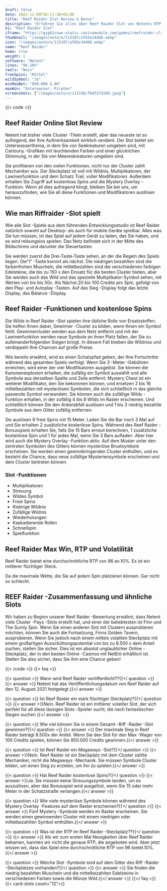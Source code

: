 ```yaml
---
draft: false
date: 2022-11-09T16:17:38+03:00
title: "Reef Raider Slot Review & Bonus"
description: "Erfahren Sie alles über Reef Raider Slot von Netents RTP, Volatilität, Funktionen, Auszahlungen und erhalten Sie kostenlose Spins und Boni von den besten Online -Casinos!"
h1: "Reef Raider Slot"
iframe: "https://gigb2cswe-static.casinomodule.com/games/reefraider-client/game/reefraider-client.xhtml?gameId=reefraider_not_mobile_sw&flashParams.wmode=opaque&server=https%3A%2F%2Fgigb2cswe-game.casinomodule.com%2F&lang=en&sessId=DEMO-23058b782ca44af4b815&operatorId=rizk&statisticEndpointURL=https://gcl.netentcdn.com/gcs/reportData&logsId=fac6fd7d-e1e4-4241-a298-b8697668b693&loadStarted=1627683487505&giOperatorConfig=%7B%22gameId%22%3A%22reefraider_not_mobile_sw%22%2C%22staticServer%22%3A%22https%3A%2F%2Fgigb2cswe-static.casinomodule.com%2F%22%2C%22targetElement%22%3A%22netentgame%22%2C%22width%22%3A1497%2C%22height%22%3A842%2C%22flashParams%22%3A%7B%22wmode%22%3A%22opaque%22%7D%2C%22server%22%3A%22https%3A%2F%2Fgigb2cswe-game.casinomodule.com%2F%22%2C%22lang%22%3A%22sv%22%2C%22sessId%22%3A%22DEMO-23058b782ca44af4XXXX%22%2C%22operatorId%22%3A%22rizk%22%7D&site=https://www.bigwinboard.com&casinourl=https://rizk.com&loadSeqNo=0"
thumbnail: "/images/auto/o/113187/af65e34d66.webp"
icon: "/images/auto/o/113187/af65e34d66.webp"
name: "Reef Raider"
home: true
weight: 1
software: "Netent"
lines: "96.10%"
reels: "Nein"
freeSpins: "Mittel"
wildSymbol: "Ja"
minMaxBet: "850.000 $.00"
maxWin: "Unterwasser, Piraten"
screenshots: ["/images/auto/o/113190/f6853fd289.jpeg"]
---
```


{{< code >}}<h2>Reef Raider Online Slot Review</h2><p>Netent hat bisher viele Cluster -Titeln erstellt, aber das neueste ist so aufregend, der Ihre Aufmerksamkeit wirklich verdient. Der Slot bietet ein Unterwasserthema, in dem Sie von Seekreaturen umgeben sind, mit Cartoony -Grafiken mit leuchtenden Farben und einer glücklichen Stimmung, in der Sie von Meereskreaturen umgeben sind.</p><p>Sie profitieren von den vielen Funktionen, nicht nur der Cluster zahlt Mechaniker aus. Der Steckplatz ist voll mit Wildnis, Multiplikatoren, der Lawinenfunktion und dem Schatz Trail, voller Modifikatoren. Außerdem erhalten Sie Zugriff auf kostenlose Spins und die Mystery Overlay -Funktion. Wenn all dies aufregend klingt, bleiben Sie bei uns, um herauszufinden, wie Sie all diese Funktionen und Modifikatoren auslösen können.</p><h2>Wie man Riffraider -Slot spielt</h2><p>Wie alle Slot -Spiele aus dem führenden Entwicklungsstudio ist Reef Raider natürlich sowohl auf Desktop- als auch für mobile Geräte spielbar. Alles was Sie tun müssen, ist das Spiel auf jedem Gerät zu laden, das Sie haben, und es wird reibungslos spielen. Das Netz befindet sich in der Mitte des Bildschirms und darunter die Steuertasten.</p><p>Sie werden zuerst die Drei-Taste-Taste sehen, an der die Regeln des Spiels liegen. Die"I" -Taste kommt als nächst. Die niedrigen bezahlten sind die farbenfrohen Muscheln, die mittelbezahlen sind die verschiedenen farbigen Edelsteine, die bis zu 150 x den Einsatz für die besten Cluster bieten, aber Sie werden auch das Wild und das spezielle Multiplikator-Symbol sehen, mit Werten von bis bis 50x. Als Nächst.20 bis 100 Credits pro Spin, gefolgt von den Play- und Autoplay -Tasten. Auf das Sieg -Display folgt das letzte Display, das Balance -Display.</p><h2>Reef Raider -Funktionen und kostenlose Spins</h2><p>Die Wilds in Reef Raider -Slot spielen ihre übliche Rolle von Ersatzstoffen. Sie helfen Ihnen dabei, Gewinner -Cluster zu bilden, wenn Ihnen ein Symbol fehlt. Gewinnercluster werden aus dem Netz entfernt und mit der Lawinenfunktion werden neue Symbole an ihren Platz fallen, der Sie zu aufeinanderfolgenden Siegen bringt. In diesem Fall bleiben die Wildniss und verdoppeln Ihre Chancen auf große Preise.</p><p>Wie bereits erwähnt, wird es einen Schatzpfad geben, der Ihre Fortschritte während des gesamten Spiels verfolgt. Wenn Sie 3 -Meter -Gebühren erreichen, wird einer der vier Modifikatoren ausgelöst. Sie können die Kanonenexplosion erhalten, die zufällig ein Symbol auswählt und alle Symbole aus derselben Spalte und Zeile entfernt. Mystery Chest ist ein weiterer Modifikator, den Sie bekommen können, und ersetzen 2 bis 16 mittelbezahlen mit mysteriösen Symbolen, die sich schließlich in das gleiche passende Symbol verwandeln. Sie können auch die zufällige Wilds -Funktion erhalten, in der zufällig 4 bis 8 Wilds im Raster erscheinen. Und schließlich können Sie den Ankerabfall auslösen und 1 bis 3 niedrig bezahlte Symbole aus dem Gitter zufällig entfernen.</p><p>Sie auslösen 9 freie Spins mit 15 Meter. Laden Sie die Bar noch 3 Mal auf und Sie erhalten 2 zusätzliche kostenlose Spins. Während des Reef Raider -Bonusspiels erhalten Sie, falls Sie 15 Bars erneut berechnen, 1 zusätzliche kostenlose Spin und 1 für jedes Mal, wenn Sie 3 Bars aufladen. Aber hier wird auch die Mystery Overlay -Funktion aktiv. Auf dem Muster unter den zentralen Symbolen des Gitters können mysteriöse Brustsymbole erscheinen. Sie werden einen gewinnbringenden Cluster enthüllen, und es besteht die Chance, dass neue zufällige Mysteriensymbole erscheinen und dem Cluster beitreten können.</p><h3>
Slot -Funktionen</h3><ul>
<li></span>
Multiplikatoren</li>
<li></span>
Streuung</li>
<li></span>
Wildes Symbol</li>
<li></span>
Freie Spins</li>
<li></span>
Klebrige Wildnis</li>
<li></span>
Zufällige Wildnis</li>
<li></span>
Wiederholungen</li>
<li></span>
Kaskadierende Rollen</li>
<li></span>
Schnellspin</li>
<li></span>
Spielfunktion</li></ul><h2>Reef Raider Max Win, RTP und Volatilität</h2><p>Reef Raider bietet eine durchschnittliche RTP von 96 an.10%. Es ist ein mittlerer flüchtiger Steck.</p><p>Da die maximale Wette, die Sie auf jedem Spin platzieren können. Gar nicht so schlecht.</p><h2>REEF Raider -Zusammenfassung und ähnliche Slots</h2><p>Wir haben zu Beginn unserer Reef Raider -Bewertung erwähnt, dass Netent viele Cluster -Pays -Slots erstellt hat, und einer der beliebtesten ist Finn und The Sumly Spin. Wenn Sie einen anderen Slot mit Clustern ausprobieren möchten, können Sie auch die Fortsetzung, Finns Golden Tavern, ausprobieren. Wenn Sie jedoch nach einem mittels volatilen Steckplatz mit einem großartigen Ausschüttungspotential von bis zu 8.500 x dem Anteil suchen, stellen Sie sicher. Dies ist ein absolut unglaublicher Online -Steckplatz, der in den besten Online -Casinos mit NetEnt erhältlich ist. Stellen Sie also sicher, dass Sie ihm eine Chance geben!</p>
{{< /code >}}
{{< faq >}}

{{< question >}} Wann wird Reef Raider veröffentlicht??{{</ question >}}
{{< answer >}} Netent hat das Veröffentlichungsdatum von Reef Raider auf den 12. August 2021 festgelegt.{{</ answer >}}

{{< question >}} Ist Reef Raider ein stark flüchtiger Steckplatz?{{</ question >}}
{{< answer >}}Nein. Reef Raider ist ein mittlerer volatiler Slot, der sich perfekt für all diese lässigen Slots -Spieler sucht, die nach fantastischen Siegen suchen.{{</ answer >}}

{{< question >}} Wie viel können Sie in einem Gesamt -Riff -Raider -Slot gewinnen?{{</ question >}}
{{< answer >}} Der maximale Sieg in Reef Raider beträgt 8.500x der Anteil. Wenn Sie den Slot für den Max -Wager von 100 Credits spielen, können Sie 850.000 Credits gewinnen.{{</ answer >}}

{{< question >}} Ist Reef Raider ein Megaways -Slot?{{</ question >}}
{{< answer >}}Nein. Reef Raider ist ein Steckplatz mit dem Cluster zahlte Mechaniker, nicht die Megaways -Mechanik. Sie müssen Symbole Cluster bilden, um einen Sieg zu erzielen, um ihn zu spielen.{{</ answer >}}

{{< question >}} Hat Reef Raider kostenlose Spins?{{</ question >}}
{{< answer >}}Ja. Sie müssen keine Streuungssymbole landen, um es auszulösen, aber das Bonusspiel wird ausgelöst, wenn Sie 15 oder mehr Meter in der Schatzstraße verlangen.{{</ answer >}}

{{< question >}} Wie viele mysteriöse Symbole können während des Mystery Overlay -Features auf dem Raster erscheinen?{{</ question >}}
{{< answer >}} Fünf Mystery -Symbole werden im Raster erscheinen. Sie werden einen gewinnenden Cluster mit einem niedrigen oder mittelbezahlten Symbol enthüllen.{{</ answer >}}

{{< question >}} Was ist der RTP im Reef Raider -Steckplatz??{{</ question >}}
{{< answer >}} Als wir zum ersten Mal Neuigkeiten über Reef Raider bekamen, kannten wir nicht die genaue RTP, die angeboten wird. Aber jetzt wissen wir, dass das Spiel eine durchschnittliche RTP von 96 bietet.10%.{{</ answer >}}

{{< question >}} Welche Slot -Symbole sind auf dem Gitter des Riff -Raider -Steckplatzes vorhanden?{{</ question >}}
{{< answer >}} Sie finden die niedrig bezahlten Muscheln und die mittelbezahlten Edelsteine in verschiedenen Farben sowie die Münze Wild.{{</ answer >}}
{{</ faq >}}
{{< card-slots count="12">}}